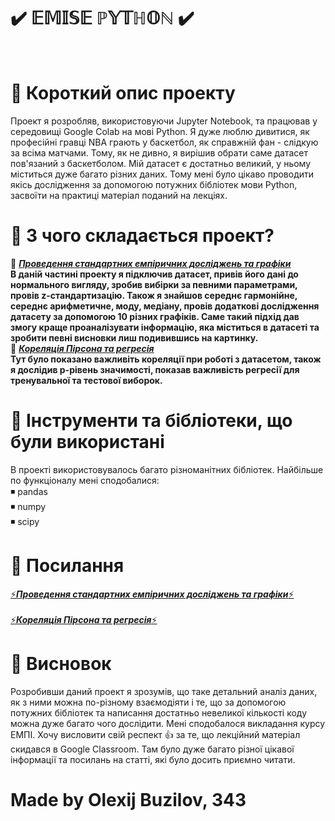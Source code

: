 
# :heavy_check_mark: 𝔼𝕄𝕀𝕊𝔼 ℙ𝕐𝕋ℍ𝕆ℕ :heavy_check_mark:
<br>

# :thought_balloon: Короткий опис проекту 
Проект я розробляв, використовуючи Jupyter Notebook, та працював у середовищі Google Colab на мові Python. Я дуже люблю дивитися, як професійні гравці NBA грають у баскетбол, як справжній фан - слідкую за всіма матчами. Тому, як не дивно, я вирішив обрати саме датасет пов'язаний з баскетболом. Мій датасет є достатньо великий, у ньому міститься дуже багато різних даних. Тому мені було цікаво проводити якісь дослідження за допомогою потужних бібліотек мови Python, засвоїти на практиці матеріал поданий на лекціях.

# :thought_balloon: З чого складається проект?
:page_facing_up: <a href="https://colab.research.google.com/drive/1D_QTWzQgy6MT9t7GpYVpQTFya6xO7qMc"><b><i>Проведення стандартних емпіричних досліджень та графіки</b></i></a><br>
**В даній частині проекту я підключив датасет, привів його дані до нормального вигляду, зробив вибірки за певними параметрами, провів z-стандартизацію. Також я знайшов середнє гармонійне, середнє арифметичне, моду, медіану, провів додаткові дослідження датасету за допомогою 10 різних графіків. Саме такий підхід дав змогу краще проаналізувати інформацію, яка міститься в датасеті та зробити певні висновки лиш подивившись на картинку.**
<br>:page_facing_up: <a href="https://colab.research.google.com/drive/1p8DVHyyXRAcvQVdT3JfZ55daFQRZzhnX"><b><i>Кореляція Пірсона та регресія</b></i></a><br>
**Тут було показано важливіть кореляції при роботі з датасетом, також я дослідив p-рівень значимості, показав важливість регресії для тренувальної та тестової виборок.**

# :thought_balloon: Інструменти та бібліотеки, що були використані
В проекті використовувалось багато різноманітних бібліотек. Найбільше по функціоналу мені сподобалися:
<br>:black_medium_small_square: pandas
<br>:black_medium_small_square: numpy
<br>:black_medium_small_square: scipy <br>

# :paperclip: Посилання
<a href="https://colab.research.google.com/drive/1D_QTWzQgy6MT9t7GpYVpQTFya6xO7qMc">:zap:<b><i>Проведення стандартних емпіричних досліджень та графіки</b></i>:zap:</a><br></a><br>
<a href="https://colab.research.google.com/drive/1p8DVHyyXRAcvQVdT3JfZ55daFQRZzhnX">:zap:<b><i>Кореляція Пірсона та регресія</b></i>:zap:</a><br>

# :thought_balloon: Висновок
Розробивши даний проект я зрозумів, що таке детальний аналіз даних, як з ними можна по-різному взаємодіяти і те, що за допомогою потужних бібліотек та написання достатньо невеликої кількості коду можна дуже багато чого дослідити. Мені сподобалося викладання курсу EМПІ. Хочу висловити свій респект :+1: за те, що лекційний матеріал скидався в Google Classroom. Там було дуже багато різної цікавої інформації та посилань на статті, які було досить приємно читати.

#                                        Made by Olexij Buzilov, 343

